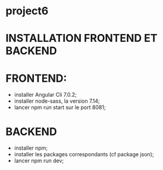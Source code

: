 # project6

# INSTALLATION FRONTEND ET BACKEND

# FRONTEND:

- installer Angular Cli 7.0.2;
- installer node-sass, la version 7.14;
- lancer npm run start sur le port 8081;

# BACKEND

- installer npm;
- installer les packages correspondants (cf package json);
- lancer npm run dev;
